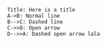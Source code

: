 ``` sequence-hand
Title: Here is a title
A->B: Normal line
B-->C: Dashed line
C->>D: Open arrow
D-->>A: Dashed open arrow lala
```
